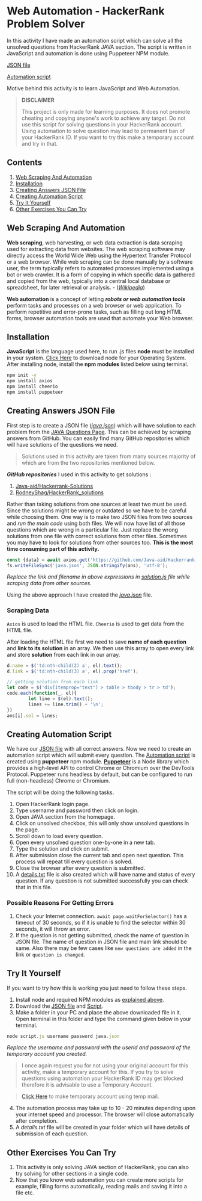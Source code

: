 # Web Automation - HackerRank Problem Solver

In this activity I have made an automation script which can solve all the unsolved questions from HackerRank JAVA section. The script is written in JavaScript and automation is done using Puppeteer NPM module.

[JSON file](https://github.com/madhur3u/JavaScript/blob/main/Web%20Automation/HackerRank%20Java/java.json)

[Automation script](https://github.com/madhur3u/JavaScript/blob/main/Web%20Automation/HackerRank%20Java/script.js)

Motive behind this activity is to learn JavaScript and Web Automation.

> **DISCLAIMER**
> 
> This project is only made for learning purposes. It does not promote cheating and copying anyone's work to achieve any target. Do not use this script for solving questions in your HackerRank account. Using automation to solve question may lead to permanent ban of your HackerRank ID. If you want to try this make a temporary account and try in that.

## Contents

1.  [Web Scraping And Automation](https://github.com/madhur3u/JavaScript/blob/main/Web%20Automation/HackerRank%20Java#web-scraping-and-automation)
2.  [Installation](https://github.com/madhur3u/JavaScript/blob/main/Web%20Automation/HackerRank%20Java#installation)
3.  [Creating Answers JSON File](https://github.com/madhur3u/JavaScript/blob/main/Web%20Automation/HackerRank%20Java#creating-answers-json-file)
4.  [Creating Automation Script](https://github.com/madhur3u/JavaScript/blob/main/Web%20Automation/HackerRank%20Java#creating-automation-script)
5.  [Try It Yourself](https://github.com/madhur3u/JavaScript/blob/main/Web%20Automation/HackerRank%20Java#try-it-yourself)
6.  [Other Exercises You Can Try](https://github.com/madhur3u/JavaScript/blob/main/Web%20Automation/HackerRank%20Java#other-exercises-you-can-try)

## Web Scraping And Automation

**Web scraping**, web harvesting, or web data extraction is data scraping used for extracting data from websites. The web scraping software may directly access the World Wide Web using the Hypertext Transfer Protocol or a web browser. While web scraping can be done manually by a software user, the term typically refers to automated processes implemented using a bot or web crawler. It is a form of copying in which specific data is gathered and copied from the web, typically into a central local database or spreadsheet, for later retrieval or analysis. - ([*Wikipedia*](https://en.wikipedia.org/wiki/Web_scraping))

**Web automation** is a concept of letting ***robots or web automation tools*** perform tasks and processes on a web browser or web application. To perform repetitive and error-prone tasks, such as filling out long HTML forms, browser automation tools are used that automate your Web browser.

## Installation

**JavaScript** is the language used here, to run .js files **node** must be installed in your system. [Click Here](https://nodejs.org/en/download/) to download node for your Operating System.
After installing node, install the **npm modules** listed below using terminal.

```bash
npm init -y
npm install axios
npm install cheerio
npm install puppeteer
```

## Creating Answers JSON File

First step is to create a JSON file ([*java.json*](https://github.com/madhur3u/JavaScript/blob/main/Web%20Automation/HackerRank%20Java/java.json)) which will have solution to each problem from the [JAVA Questions Page](https://www.hackerrank.com/domains/java). This can be achieved by scraping answers from GitHub. You can easily find many GitHub repositories which will have solutions of the questions we need.

> Solutions used in this activity are taken from many sources majority of which are from the two repositories mentioned below.

***GitHub repositories*** I used in this activity to get solutions :

1.  [Java-aid/Hackerrank-Solutions](https://github.com/Java-aid/Hackerrank-Solutions)
2.  [RodneyShag/HackerRank_solutions](https://github.com/RodneyShag/HackerRank_solutions)

Rather than taking solutions from one sources at least two must be used. Since the solutions might be wrong or outdated so we have to be careful while choosing them.
One way is to make two JSON files from two sources and *run the main code* using both files. We will now have list of all those questions which are wrong in a particular file. Just replace the wrong solutions from one file with correct solutions from other files. Sometimes you may have to look for solutions from other sources too. **This is the most time consuming part of this activity.**

```javascript
const {data} = await axios.get('https://github.com/Java-aid/Hackerrank-Solutions#java');
fs.writeFileSync('java.json', JSON.stringify(ans), 'utf-8');
```

*Replace the link and filename in above expressions in [solution.js](https://github.com/madhur3u/JavaScript/blob/main/Web%20Automation/HackerRank%20Java/solution.js) file while scraping data from other sources.*

Using the above approach I have created the [*java.json*](https://github.com/madhur3u/JavaScript/blob/main/Web%20Automation/HackerRank%20Java/java.json) file.

### Scraping Data

`Axios` is used to load the HTML file.
`Cheerio` is used to get data from the HTML file.

After loading the HTML file first we need to save **name of each question** and **link to its solution** in an array. We then use this array to open every link and store **solution** from each link in our array.

```javascript
d.name = $('td:nth-child(2) a', el).text();
d.link = $('td:nth-child(3) a', el).prop('href');

// getting solution from each link
let code = $('div[itemprop="text"] > table > tbody > tr > td');
code.each(function(_, el){
        let line = $(el).text();
        lines += line.trim() + '\n';
})
ans[i].sol = lines;
```

## Creating Automation Script

We have our [JSON file](https://github.com/madhur3u/JavaScript/blob/main/Web%20Automation/HackerRank%20Java/java.json) with all correct answers. Now we need to create an automation script which will submit every question. The [Automation script](https://github.com/madhur3u/JavaScript/blob/main/Web%20Automation/HackerRank%20Java/script.js) is created using **puppeteer** npm module.
[**Puppeteer**](https://github.com/puppeteer/puppeteer) is a Node library which provides a high-level API to control Chrome or Chromium over the DevTools Protocol. Puppeteer runs headless by default, but can be configured to run full (non-headless) Chrome or Chromium.

The script will be doing the following tasks.

1.  Open HackerRank login page.
2.  Type username and password then click on login.
3.  Open JAVA section from the homepage.
4.  Click on unsolved checkbox, this will only show unsolved questions in the page.
5.  Scroll down to load every question.
6.  Open every unsolved question one-by-one in a new tab.
7.  Type the solution and click on submit.
8.  After submission close the current tab and open next question. This process will repeat till every question is solved.
9.  Close the browser after every question is submitted.
10. A [details.txt]() file is also created which will have name and status of every question. If any question is not submitted successfully you can check that in this file.

### Possible Reasons For Getting Errors

1.  Check your Internet connection. `await page.waitForSelector()` has a timeout of 30 seconds, so if it is unable to find the selector within 30 seconds, it will throw an error.
2.  If the question is not getting submitted, check the name of question in JSON file. The name of question in JSON file and main link should be same. Also there may be few cases like `new questions are added` in the link or `question is changed`.

## Try It Yourself

If you want to try how this is working you just need to follow these steps.

1.  Install node and required NPM modules as [explained above](https://github.com/madhur3u/JavaScript/blob/main/Web%20Automation/HackerRank%20Java#installation).
2.  Download the [JSON file](https://github.com/madhur3u/JavaScript/blob/main/Web%20Automation/HackerRank%20Java/java.json) and [Script](https://github.com/madhur3u/JavaScript/blob/main/Web%20Automation/HackerRank%20Java/script.js).
3.  Make a folder in your PC and place the above downloaded file in it. Open terminal in this folder and type the command given below in your terminal.

```javascript
node script.js username password java.json
```

*Replace the username and password with the userid and password of the temporary account you created.*

> I once again request you for not using your original account for this activity, make a temporary account for this. If you try to solve questions using automation your HackerRank ID may get blocked therefore it is advisable to use a Temporary Account.

> [Click Here](https://temp-mail.org/en/) to make temporary account using temp mail.

4.  The automation process may take up to 10 - 20 minutes depending upon your internet speed and processor. The browser will close automatically after completion.
5.  A *details.txt* file will be created in your folder which will have details of submission of each question.

## Other Exercises You Can Try

1.  This activity is only solving JAVA section of HackerRank, you can also try solving for other sections in a single code.
2.  Now that you know web automation you can create more scripts for example, filling forms automatically, reading mails and saving it into a file etc.
